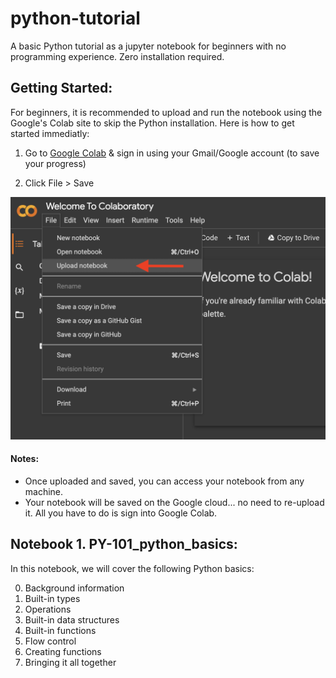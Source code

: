 # python-tutorial
A basic Python tutorial as a jupyter notebook for beginners with no programming experience. Zero installation required.

## Getting Started:
For beginners, it is recommended to upload and run the notebook using the Google's Colab site to skip the Python installation. Here is how to get started immediatly:
  
  1. Go to [Google Colab](https://colab.research.google.com/drive/1wqnvJKxU3Uk4KF4wrd_3_BZP7q38J7cq?usp=sharing) & sign in using your Gmail/Google account (to save your progress)
  
  2. Click File > Save 
  <img src="images/upload_notebook.png" alt="drawing" width="600"/>
  
#### Notes:
  * Once uploaded and saved, you can access your notebook from any machine. 
  * Your notebook will be saved on the Google cloud... no need to re-upload it. All you have to do is sign into Google Colab.



## Notebook 1. PY-101_python_basics:
In this notebook, we will cover the following Python basics:

  0. Background information
  1. Built-in types
  2. Operations
  3. Built-in data structures
  4. Built-in functions
  5. Flow control
  6. Creating functions
  7. Bringing it all together

